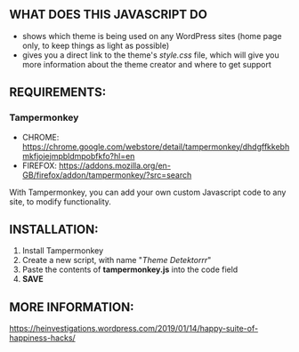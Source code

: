 ## WHAT DOES THIS JAVASCRIPT DO

- shows which theme is being used on any WordPress sites (home page only, to keep things as light as possible)
- gives you a direct link to the theme's *style.css* file, which will give you more information about the theme creator and where to get support

## REQUIREMENTS:

### Tampermonkey
- CHROME: https://chrome.google.com/webstore/detail/tampermonkey/dhdgffkkebhmkfjojejmpbldmpobfkfo?hl=en
- FIREFOX: https://addons.mozilla.org/en-GB/firefox/addon/tampermonkey/?src=search

With Tampermonkey, you can add your own custom Javascript code to any site, to modify functionality.


## INSTALLATION:

1. Install Tampermonkey
2. Create a new script, with name "_Theme Detektorrr_"
3. Paste the contents of **tampermonkey.js** into the code field
4. **SAVE**

## MORE INFORMATION:
https://heinvestigations.wordpress.com/2019/01/14/happy-suite-of-happiness-hacks/
